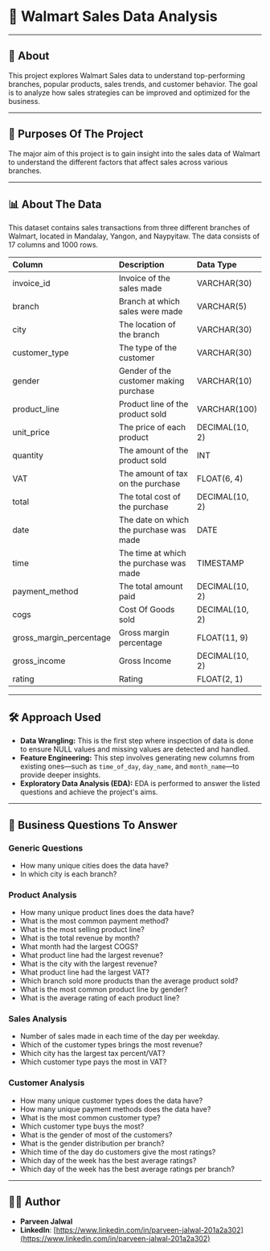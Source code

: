 # 🛒 Walmart Sales Data Analysis

---

## 📝 About

This project explores Walmart Sales data to understand top-performing branches, popular products, sales trends, and customer behavior. The goal is to analyze how sales strategies can be improved and optimized for the business.

---

## 🎯 Purposes Of The Project

The major aim of this project is to gain insight into the sales data of Walmart to understand the different factors that affect sales across various branches.

---

## 📊 About The Data

This dataset contains sales transactions from three different branches of Walmart, located in Mandalay, Yangon, and Naypyitaw. The data consists of 17 columns and 1000 rows.

| Column | Description | Data Type |
| :--- | :--- | :--- |
| invoice_id | Invoice of the sales made | VARCHAR(30) |
| branch | Branch at which sales were made | VARCHAR(5) |
| city | The location of the branch | VARCHAR(30) |
| customer_type | The type of the customer | VARCHAR(30) |
| gender | Gender of the customer making purchase | VARCHAR(10) |
| product_line | Product line of the product sold | VARCHAR(100) |
| unit_price | The price of each product | DECIMAL(10, 2) |
| quantity | The amount of the product sold | INT |
| VAT | The amount of tax on the purchase | FLOAT(6, 4) |
| total | The total cost of the purchase | DECIMAL(10, 2) |
| date | The date on which the purchase was made | DATE |
| time | The time at which the purchase was made | TIMESTAMP |
| payment_method | The total amount paid | DECIMAL(10, 2) |
| cogs | Cost Of Goods sold | DECIMAL(10, 2) |
| gross_margin_percentage | Gross margin percentage | FLOAT(11, 9) |
| gross_income | Gross Income | DECIMAL(10, 2) |
| rating | Rating | FLOAT(2, 1) |

---

## 🛠️ Approach Used

* **Data Wrangling:** This is the first step where inspection of data is done to ensure NULL values and missing values are detected and handled.
* **Feature Engineering:** This step involves generating new columns from existing ones—such as `time_of_day`, `day_name`, and `month_name`—to provide deeper insights.
* **Exploratory Data Analysis (EDA):** EDA is performed to answer the listed questions and achieve the project's aims.

---

## 🤔 Business Questions To Answer

### Generic Questions
* How many unique cities does the data have?
* In which city is each branch?

### Product Analysis
* How many unique product lines does the data have?
* What is the most common payment method?
* What is the most selling product line?
* What is the total revenue by month?
* What month had the largest COGS?
* What product line had the largest revenue?
* What is the city with the largest revenue?
* What product line had the largest VAT?
* Which branch sold more products than the average product sold?
* What is the most common product line by gender?
* What is the average rating of each product line?

### Sales Analysis
* Number of sales made in each time of the day per weekday.
* Which of the customer types brings the most revenue?
* Which city has the largest tax percent/VAT?
* Which customer type pays the most in VAT?

### Customer Analysis
* How many unique customer types does the data have?
* How many unique payment methods does the data have?
* What is the most common customer type?
* Which customer type buys the most?
* What is the gender of most of the customers?
* What is the gender distribution per branch?
* Which time of the day do customers give the most ratings?
* Which day of the week has the best average ratings?
* Which day of the week has the best average ratings per branch?

---

## 👨‍💻 Author

* **Parveen Jalwal**
* **LinkedIn**: [https://www.linkedin.com/in/parveen-jalwal-201a2a302](https://www.linkedin.com/in/parveen-jalwal-201a2a302)
